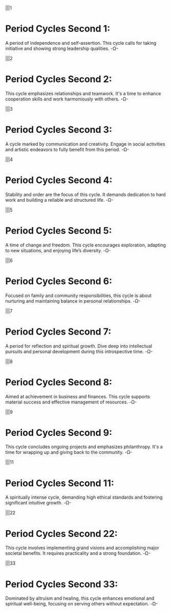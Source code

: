 |||1
# Period Cycles Second 1: 
A period of independence and self-assertion. This cycle calls for taking initiative and showing strong leadership qualities.
-Ω-

|||2
# Period Cycles Second 2: 
This cycle emphasizes relationships and teamwork. It's a time to enhance cooperation skills and work harmoniously with others.
-Ω-

|||3
# Period Cycles Second 3: 
A cycle marked by communication and creativity. Engage in social activities and artistic endeavors to fully benefit from this period.
-Ω-

|||4
# Period Cycles Second 4: 
Stability and order are the focus of this cycle. It demands dedication to hard work and building a reliable and structured life.
-Ω-

|||5
# Period Cycles Second 5: 
A time of change and freedom. This cycle encourages exploration, adapting to new situations, and enjoying life’s diversity.
-Ω-

|||6
# Period Cycles Second 6: 
Focused on family and community responsibilities, this cycle is about nurturing and maintaining balance in personal relationships.
-Ω-

|||7
# Period Cycles Second 7: 
A period for reflection and spiritual growth. Dive deep into intellectual pursuits and personal development during this introspective time.
-Ω-

|||8
# Period Cycles Second 8: 
Aimed at achievement in business and finances. This cycle supports material success and effective management of resources.
-Ω-

|||9
# Period Cycles Second 9: 
This cycle concludes ongoing projects and emphasizes philanthropy. It's a time for wrapping up and giving back to the community.
-Ω-

|||11
# Period Cycles Second 11: 
A spiritually intense cycle, demanding high ethical standards and fostering significant intuitive growth.
-Ω-

|||22
# Period Cycles Second 22: 
This cycle involves implementing grand visions and accomplishing major societal benefits. It requires practicality and a strong foundation.
-Ω-

|||33
# Period Cycles Second 33: 
Dominated by altruism and healing, this cycle enhances emotional and spiritual well-being, focusing on serving others without expectation.
-Ω-
